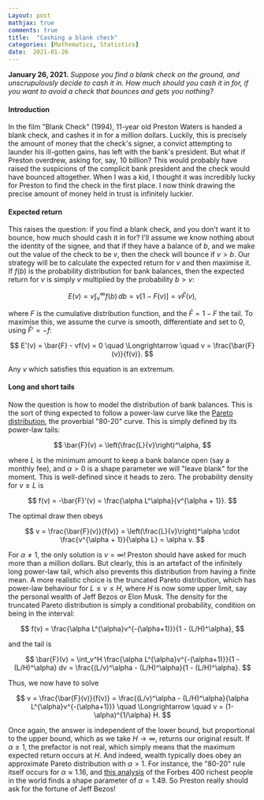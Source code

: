 ```yaml
---
Layout: post
mathjax: true
comments: true
title:  "Cashing a blank check"
categories: [Mathematics, Statistics]
date:  2021-01-26
---
```


**January 26, 2021.** *Suppose you find a blank check on the ground,
  and unscrupulously decide to cash it in. How much should you cash it
  in for, if you want to avoid a check that bounces and gets you nothing?*

#### Introduction

In the film "Blank Check" (1994), 11-year old Preston Waters is
handed a blank check, and cashes it in for a million dollars.
Luckily, this is precisely the amount of money that the check's
signer, a convict attempting to launder his ill-gotten gains, has left
with the bank's president.
But what if Preston overdrew, asking for, say, $10$ billion?
This would probably have raised the suspicions of the complicit
bank president and the check would have bounced altogether.
When I was a kid, I thought it was incredibly lucky for Preston to
find the check in the first place.
I now think drawing the precise amount of money held in trust is
infinitely luckier.

#### Expected return

This raises the question: if you find a blank check, and you don't
want it to bounce, how much should cash it in for?
I'll assume we know nothing about the identity of the signee, and that
if they have a balance of $b$, and we make out the value of the check
to be $v$, then the check will bounce if $v > b$.
Our strategy will be to calculate the expected return for $v$ and then
maximise it.
If $f(b)$ is the probability distribution for bank balances, then the
expected return for $v$ is simply $v$ multiplied by the probability $b> v$:

$$
E(v) = v \int_v^\infty f(b) \, db = v[1 - F(v)] = v \bar{F}(v),
$$

where $F$ is the cumulative distribution function, and the $\bar{F} =
1 -F$ the tail.
To maximise this, we assume the curve is smooth, differentiate and set
to $0$, using $\bar{F}' = -f$:

$$
E'(v) = \bar{F} - vf(v) = 0 \quad \Longrightarrow \quad  v = \frac{\bar{F}(v)}{f(v)}.
$$

Any $v$ which satisfies this equation is an extremum.

#### Long and short tails

Now the question is how to model the distribution of bank balances.
This is the sort of thing expected to follow a power-law
curve like the
[Pareto distribution](https://en.wikipedia.org/wiki/Pareto_distribution),
the proverbial "80-20" curve.
This is simply defined by its power-law tails:

$$
\bar{F}(v) = \left(\frac{L}{v}\right)^\alpha,
$$

where $L$ is the minimum amount to keep a bank balance open (say a
monthly fee), and $\alpha > 0$ is a shape parameter we will "leave blank" for the moment.
This is well-defined since it heads to zero.
The probability density for $v \geq L$ is

$$
f(v) = -\bar{F}'(v) = \frac{\alpha L^\alpha}{v^{\alpha + 1}}.
$$

The optimal draw then obeys

$$
v = \frac{\bar{F}(v)}{f(v)} = \left(\frac{L}{v}\right)^\alpha \cdot
\frac{v^{\alpha + 1}}{\alpha L} = \alpha v.
$$

For $\alpha \neq 1$, the only solution is $v = \infty$! Preston should
have asked for much more than a million dollars. But clearly, this is
an artefact of the infinitely long power-law tail, which also prevents
this distribution from having a finite mean.
A more realistic choice is the truncated Pareto distribution, which
has power-law behaviour for $L \leq v \leq H$, where $H$ is now some
upper limit, say the personal wealth of Jeff Bezos or Elon Musk.
The density for the truncated Pareto distribution is simply a
conditional probability, condition on being in the interval:

$$
f(v) = \frac{\alpha L^{\alpha}v^{-(\alpha+1)}}{1 - (L/H)^\alpha},
$$

and the tail is

$$
\bar{F}(v) = \int_v^H \frac{\alpha L^{\alpha}v^{-(\alpha+1)}}{1 -
(L/H)^\alpha} dv = \frac{(L/v)^\alpha - (L/H)^\alpha}{1 - (L/H)^\alpha}.
$$

Thus, we now have to solve

$$
v = \frac{\bar{F}(v)}{f(v)} = \frac{(L/v)^\alpha -
(L/H)^\alpha}{\alpha L^{\alpha}v^{-(\alpha+1)}} \quad \Longrightarrow
\quad v = (1-\alpha)^{1/\alpha} H.
$$

Once again, the answer is independent of the lower bound, but
proportional to the upper bound, which as we take $H \to \infty$,
returns our original result.
If $\alpha \geq 1$, the prefactor is not real, which simply means that
the maximum expected return occurs at $H$.
And indeed, wealth typically does obey an approximate Pareto
distribution with $\alpha > 1$.
For instance, the "80-20" rule itself occurs for $\alpha
\approx 1.16$, and [this analysis](https://www.sciencedirect.com/science/article/abs/pii/S0165176505002995)
of the Forbes 400 richest people in the world finds a shape parameter
of $\alpha = 1.49$.
So Preston really should ask for the fortune of Jeff Bezos!

